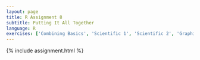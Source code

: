 ```yaml
---
layout: page
title: R Assignment 8
subtitle: Putting It All Together
language: R
exercises: ['Combining Basics', 'Scientific 1', 'Scientific 2', 'Graphing 3', 'Statistics 3']
---
```


{% include assignment.html %}
